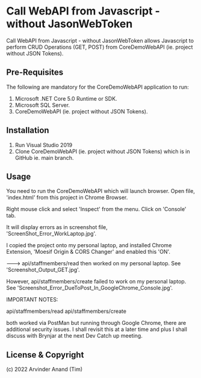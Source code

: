 # Call WebAPI from Javascript - without JasonWebToken

Call WebAPI from Javascript - without JasonWebToken allows Javascript to perform CRUD Operations (GET, POST) from CoreDemoWebAPI (ie. project without JSON Tokens).


## Pre-Requisites
The following are mandatory for the CoreDemoWebAPI application to run:

1. Microsoft .NET Core 5.0 Runtime or SDK.
2. Microsoft SQL Server. 
3. CoreDemoWebAPI (ie. project without JSON Tokens).


## Installation

1. Run Visual Studio 2019
2. Clone CoreDemoWebAPI (ie. project without JSON Tokens) which is in GitHub ie. main branch.
	

## Usage

You need to run the CoreDemoWebAPI which will launch browser.
Open file, 'index.html' from this project in Chrome Browser.

Right mouse click and select 'Inspect' from the menu.
Click on 'Console' tab.


It will display errors as in screenshot file, 'ScreenShot_Error_WorkLaptop.jpg'.


I copied the project onto my personal laptop, and installed Chrome Extension, 'Moesif Origin & CORS Changer'
and enabled this 'ON'. 

---> api/staffmembers/read 
then worked on my personal laptop. See 'Screenshot_Output_GET.jpg'.


However, api/staffmembers/create
failed to work on my personal laptop. See 'Screenshot_Error_DueToPost_In_GoogleChrome_Console.jpg'.



IMPORTANT NOTES:

api/staffmembers/read 
api/staffmembers/create

both worked via PostMan but running through Google Chrome, there are additional security issues.
I shall revisit this at a later time and plus I shall discuss with Brynjar at the next Dev Catch up meeting.



## License & Copyright

(c) 2022 Arvinder Anand (Tim)
